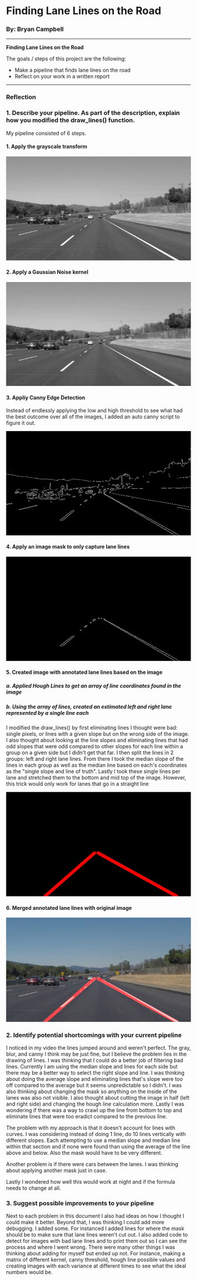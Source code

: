# **Finding Lane Lines on the Road** 

### By: Bryan Campbell

---

**Finding Lane Lines on the Road**

The goals / steps of this project are the following:
* Make a pipeline that finds lane lines on the road
* Reflect on your work in a written report


[//]: # (Image References)

[image1]: ./test_images_output/grayscale.jpg "Grayscale"
[image2]: ./test_images_output/gaussian_blur.jpg "Gaussian Blur"
[image3]: ./test_images_output/canny.jpg "Canny Edge Detection"
[image4]: ./test_images_output/mask.jpg "Mask"
[image5]: ./test_images_output/hough_lines.jpg "Hough Lines"
[image6]: ./test_images_output/weighted_img.jpg "Weighted Image"


---

### Reflection

### 1. Describe your pipeline. As part of the description, explain how you modified the draw_lines() function.

My pipeline consisted of 6 steps. 

#### 1. Apply the grayscale transform

![alt text][image1]

#### 2. Apply a Gaussian Noise kernel

![alt text][image2]

#### 3. Appliy Canny Edge Detection

Instead of endlessly applying the low and high threshold to see what had the best outcome over all of the images, I added an auto canny script to figure it out.

![alt text][image3]

#### 4. Apply an image mask to only capture lane lines

![alt text][image4]

#### 5. Created image with annotated lane lines based on the image

##### a. Applied Hough Lines to get an array of line coordinates found in the image
##### b. Using the array of lines, created an estimated left and right lane represented by a single line each

I modified the draw_lines() by first eliminating lines I thought were bad: single pixels, or lines with a given slope but on the wrong side of the image.  I also thought about looking at the line slopes and eliminating lines that had odd slopes that were odd compared to other slopes for each line within a group on a given side but I didn't get that far.  I then split the lines in 2 groups: left and right lane lines.  From there I took the median slope of the lines in each group as well as the median line based on each's coordinates as the "single slope and line of truth".  Lastly I took these single lines per lane and stretched them to the bottom and mid top of the image.  However, this trick would only work for lanes that go in a straight line

![alt text][image5]

#### 6. Merged annotated lane lines with original image

![alt text][image6]


### 2. Identify potential shortcomings with your current pipeline

I noticed in my video the lines jumped around and weren't perfect.  The gray, blur, and canny I think may be just fine, but I believe the problem lies in the drawing of lines.  I was thinking that I could do a better job of filtering bad lines.  Currently I am using the median slope and lines for each side but there may be a better way to select the right slope and line.  I was thinking about doing the average slope and eliminating lines that's slope were too off compared to the average but it seems unpredictable so I didn't.  I was also thinking about changing the mask so anything on the inside of the lanes was also not visible.  I also thought about cutting the image in half (left and right side) and changing the hough line calculation more.  Lastly I was wondering if there was a way to crawl up the line from bottom to top and eliminate lines that were too eradict compared to the previous line.

The problem with my approach is that it doesn't account for lines with curves.  I was considering instead of doing 1 line, do 10 lines vertically with different slopes.  Each attempting to use a median slope and median line within that section and if none were found than using the average of the line above and below.  Also the mask would have to be very different.

Another problem is if there were cars between the lanes.  I was thinking about applying another mask just in case.

Lastly I wondered how well this would work at night and if the formula needs to change at all.


### 3. Suggest possible improvements to your pipeline

Next to each problem in this document I also had ideas on how I thought I could make it better. Beyond that, I was thinking I could add more debugging.  I added some.  For instanced I added lines for where the mask should be to make sure that lane lines weren't cut out.  I also added code to detect for images with bad lane lines and to print them out so I can see the process and where I went wrong.  There were many other things I was thinking about adding for myself but ended up not.  For instance, making a matrix of different kernel, canny threshold, hough line possible values and creating images with each variance at different times to see what the ideal numbers would be.
